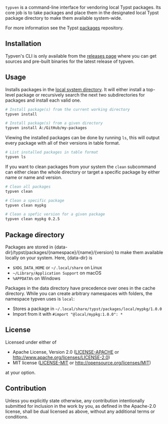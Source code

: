 `typven` is a command-line interface for vendoring local Typst packages. Its core 
job is to take packages and place them in the designated local Typst package 
directory to make them available system-wide.

For more information see the Typst [packages] repository.

## Installation

Typven's CLI is only available from the [releases page] where you can get 
sources and pre-built binaries for the latest release of typven.

## Usage

Installs packages in the [local system directory](#package-directory). It will
either install a top-level package or recursively search the next two 
subdirectories for packages and install each valid one.
```sh
# Install package(s) from the current working directory
typven install

# Install package(s) from a given directory
typven install A:/GitHub/my-packages
```

Viewing the installed packages can be done by running `ls`, this will output 
every package with all of their versions in table format.
```sh
# List installed packages in table format
typven ls
```

If you want to clean packages from your system the `clean` subcommand can either 
clean the whole directory or target a specific package by either name or name 
and version.
```sh
# Clean all packages
typven clean

# Clean a specific package
typven clean mypkg

# Clean a spefic version for a given package
typven clean mypkg 0.2.5
```

## Package directory
Packages are stored in {data-dir}/typst/packages/{namespace}/{name}/{version} to 
make them available locally on your system. Here, {data-dir} is
- `$XDG_DATA_HOME` or `~/.local/share` on Linux
- `~/Library/Application Support` on macOS
- `%APPDATA%` on Windows

Packages in the data directory have precedence over ones in the cache directory. 
While you can create arbitrary namespaces with folders, the namespace typven 
uses is `local`:
- Stores a package in `~/.local/share/typst/packages/local/mypkg/1.0.0`
- Import from it with `#import "@local/mypkg:1.0.0": *`

## License

Licensed under either of
- Apache License, Version 2.0 
    ([LICENSE-APACHE](LICENSE-APACHE) or http://www.apache.org/licenses/LICENSE-2.0)
- MIT license 
    ([LICENSE-MIT](LICENSE-MIT) or http://opensource.org/licenses/MIT)

at your option.

## Contribution

Unless you explicitly state otherwise, any contribution intentionally submitted 
for inclusion in the work by you, as defined in the Apache-2.0 license, shall be 
dual licensed as above, without any additional terms or conditions.

[packages]: https://github.com/typst/packages
[releases page]: https://github.com/jimvdl/typven/releases